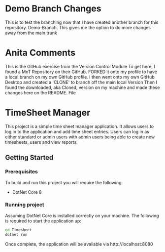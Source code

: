 # Demo Branch Changes
This is to test the branching now that I have created another branch for this repository. Demo-Branch. This gives me the option to do more changes away from the main trunk

# Anita Comments
This is the GitHub exercise from the Version Control Module
To get here, I found a MoT Repository on their GitHub. FORKED it onto my profile to have a local branch on my own GitHub profile.
I then went onto my own GitHub Desktop and created a 'CLONE' to branch off the main local Version
Then I found the downloaded, aka Cloned, version on my machine and made these changes here on the README. File

# TimeSheet Manager
This project is a simple time sheet manager application. It allows users to log in to the application and add time sheet entries. Users can log in as either standard or admin users with admin users being able to create new timesheets, users and view reports.

## Getting Started

### Prerequisites
To build and run this project you will require the following:
- DotNet Core 8

### Running project
Assuming DotNet Core is installed correctly on your machine. The following is required to start the application up:

```Bash
cd Timesheet
dotnet run
```

Once complete, the application will be available via http://localhost:8080
